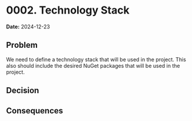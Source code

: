 # 0002. Technology Stack

**Date:** 2024-12-23

## Problem

We need to define a technology stack that will be used in the project.
This also should include the desired NuGet packages that will be used in the project.

## Decision


## Consequences
